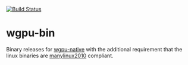 [![Build Status](https://korijn.visualstudio.com/wgpu-bin/_apis/build/status/Korijn.wgpu-bin?branchName=master)](https://korijn.visualstudio.com/wgpu-bin/_build/latest?definitionId=2&branchName=master)

# wgpu-bin

Binary releases for [wgpu-native](https://github.com/gfx-rs/wgpu) with the additional requirement that the linux binaries are [manylinux2010](https://www.python.org/dev/peps/pep-0571/) compliant.
